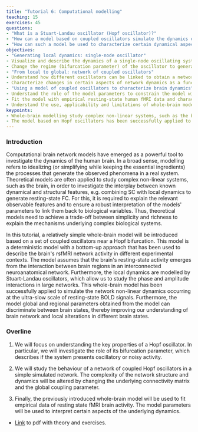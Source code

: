 ```yaml
---
title: "Tutorial 6: Computational modelling"
teaching: 15
exercises: 45
questions:
- "What is a Stuart-Landau oscillator (Hopf oscillator)?"
- "How can a model based on coupled oscillators simulate the dynamics of a simple network?"
- "How can such a model be used to characterize certain dynamical aspects of brain activity?"
objectives:
- "Generating local dynamics: single-node oscillator"
- Visualize and describe the dynamics of a single-node oscillating system near a Hopf bifurcation.
- Change the regime (bifurcation parameter) of the oscillator to generate different local dynamics.
- "From local to global: network of coupled oscillators"
- Understand how different oscillators can be linked to obtain a network of coupled oscillators and simulate data.
- Characterize changes in certain aspects of network dynamics as a function of different model parameters (coupling parameter, connectome).
- "Using a model of coupled oscillators to characterize brain dynamics"
- Understand the role of the model parameters to constrain the model with real data.
- Fit the model with empirical resting-state human fMRI data and characterize certain aspects of brain activity.
- Understand the use, applicability and limitations of whole-brain models.
keypoints:
- Whole-brain modelling study complex non-linear systems, such as the brain, in order to investigate the interplay between known dynamical and structural features.
- The model based on Hopf oscillators has been successfully applied to simulate and explain the mechanism underlying the network non-linear dynamics occurring at the ultra-slow scale of resting-state BOLD signals.
---
```


### Introduction

Computational brain network models have emerged as a powerful tool to investigate the dynamics of the human brain. In a broad sense, modelling refers to idealizing (or simplifying while keeping the essential ingredients) the processes that generate the observed phenomena in a real system. Theoretical models are often applied to study complex non-linear systems, such as the brain, in order to investigate the interplay between known dynamical and structural features, e.g. combining SC with local dynamics to generate resting-state FC. For this, it is required to explain the relevant observable features and to ensure a robust interpretation of the models' parameters to link them back to biological variables. Thus, theoretical models need to achieve a trade-off between simplicity and richness to explain the mechanisms underlying complex biological systems.

In this tutorial, a relatively simple whole-brain model will be introduced based on a set of coupled oscillators near a Hopf bifurcation. This model is a deterministic model with a bottom-up approach that has been used to describe the brain's rsfMRI network activity in different experimental contexts. The model assumes that the brain's resting-state activity emerges from the interaction between brain regions in an interconnected neuroanatomical network. Furthermore, the local dynamics are modelled by Stuart-Landau oscillators, which allow us to study the phase and amplitude interactions in large networks. This whole-brain model has been successfully applied to simulate the network non-linear dynamics occurring at the ultra-slow scale of resting-state BOLD signals. Furthermore, the model global and regional parameters obtained from the model can discriminate between brain states, thereby improving our understanding of brain network and local alterations in different brain states.

### Overline

1. We will focus on understanding the key properties of a Hopf oscillator. In particular, we will investigate the role of its bifurcation parameter, which describes if the system presents oscillatory or noisy activity.

2. We will study the behaviour of a network of coupled Hopf oscillators in a simple simulated network. The complexity of the network structure and dynamics will be altered by changing the underlying connectivity matrix and the global coupling parameter.

3. Finally, the previously introduced whole-brain model will be used to fit empirical data of resting state fMRI brain activity. The model parameters will be used to interpret certain aspects of the underlying dynamics.

- [Link](../presentations/tutorial6/Summer_school_Sinergia_tutorial_6.pdf) to pdf with theory and exercises.
